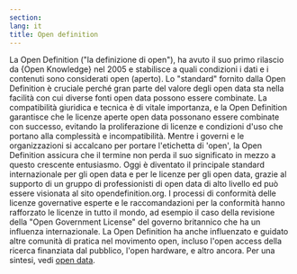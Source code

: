 ```yaml
---
section: 
lang: it
title: Open definition
---
```


La Open Definition ("la definizione di open"), ha avuto il suo primo rilascio da {Open Knowledge} nel 2005 e stabilisce a quali condizioni i dati e i contenuti sono considerati open (aperto). Lo "standard" fornito dalla Open Definition è cruciale perché gran parte del valore degli open data sta nella facilità con cui diverse fonti open data possono essere combinate. La compatibilità giuridica e tecnica è di vitale importanza, e la Open Definition garantisce che le licenze aperte open data possonano essere combinate con successo, evitando la proliferazione di licenze e condizioni d'uso che portano alla complessità e incompatibilità. Mentre i governi e le organizzazioni si accalcano per portare l'etichetta di 'open', la Open Definition assicura che il termine non perda il suo significato in mezzo a questo crescente entusiasmo. Oggi è diventato il principale standard internazionale per gli open data e per le licenze per gli open data, grazie al supporto di un gruppo di professionisti di open data di alto livello ed può essere visionata al sito opendefinition.org. I processi di conformità delle licenze governative esperte e le raccomandazioni per la conformità hanno rafforzato le licenze in tutto il mondo, ad esempio il caso della revisione della "Open Government License" del governo britannico che ha un influenza internazionale. La Open Definition ha anche influenzato e guidato altre comunità di pratica nel movimento open, incluso l'open access della ricerca finanziata dal pubblico, l'open hardware, e altro ancora. Per una sintesi, vedi [open data](/glossary/it/open-data/).
